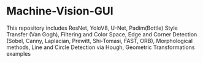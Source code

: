 # Machine-Vision-GUI
This repository includes ResNet, YoloV8, U-Net, Padim(Bottle) Style Transfer (Van Gogh), Filtering and Color Space, Edge and Corner Detection (Sobel, Canny, Laplacian, Prewitt, Shi-Tomasi, FAST, ORB), Morphological methods, Line and Circle Detection via Hough, Geometric Transformations examples 
